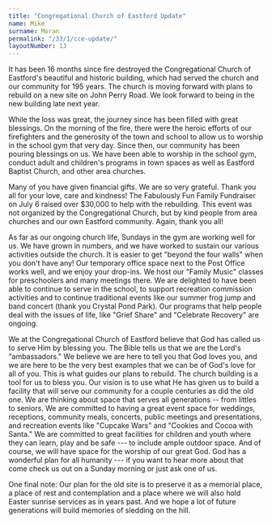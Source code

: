 ```yaml
---
title: "Congregational Church of Eastford Update"
name: Mike
surname: Moran
permalink: "/33/1/cce-update/"
layoutNumber: 13
---
```

It has been 16 months since fire destroyed the Congregational Church of
Eastford's beautiful and historic building, which had served the church
and our community for 195 years. The church is moving forward with plans
to rebuild on a new site on John Perry Road. We look forward to being in
the new building late next year.

While the loss was great, the journey since has been filled with great
blessings. On the morning of the fire, there were the heroic efforts of
our firefighters and the generosity of the town and school to allow us
to worship in the school gym that very day. Since then, our community
has been pouring blessings on us. We have been able to worship in the
school gym, conduct adult and children's programs in town spaces as well
as Eastford Baptist Church, and other area churches.

Many of you have given financial gifts. We are so very grateful. Thank
you all for your love, care and kindness! The Fabulously Fun Family
Fundraiser on July 6 raised over \$30,000 to help with the rebuilding.
This event was not organized by the Congregational Church, but by kind
people from area churches and our own Eastford community. Again, thank
you all!

As far as our ongoing church life, Sundays in the gym are working well
for us. We have grown in numbers, and we have worked to sustain our
various activities outside the church. It is easier to get "beyond the
four walls" when you don't have any! Our temporary office space next to
the Post Office works well, and we enjoy your drop-ins. We host our
"Family Music" classes for preschoolers and many meetings there. We are
delighted to have been able to continue to serve in the school, to
support recreation commission activities and to continue traditional
events like our summer frog jump and band concert (thank you Crystal
Pond Park). Our programs that help people deal with the issues of life,
like "Grief Share" and "Celebrate Recovery" are ongoing.

We at the Congregational Church of Eastford believe that God has called
us to serve Him by blessing you. The Bible tells us that we are the
Lord's "ambassadors." We believe we are here to tell you that God loves
you, and we are here to be the very best examples that we can be of
God's love for all of you. This is what guides our plans to rebuild. The
church building is a tool for us to bless you. Our vision is to use what
He has given us to build a facility that will serve our community for a
couple centuries as did the old one. We are thinking about space that
serves all generations -- from littles to seniors. We are committed to
having a great event space for weddings, receptions, community meals,
concerts, public meetings and presentations, and recreation events like
"Cupcake Wars" and "Cookies and Cocoa with Santa." We are committed to
great facilities for children and youth where they can learn, play and
be safe --- to include ample outdoor space. And of course, we will have
space for the worship of our great God. God has a wonderful plan for all
humanity --- if you want to hear more about that come check us out on a
Sunday morning or just ask one of us.

One final note: Our plan for the old site is to preserve it as a
memorial place, a place of rest and contemplation and a place where we
will also hold Easter sunrise services as in years past. And we hope a
lot of future generations will build memories of sledding on the hill.
